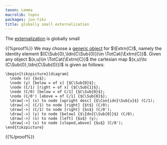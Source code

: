 ```yaml
---
taxon: Lemma
macrolib: topos
packages: jon-tikz
title: globally small externalization
---
```


The [externalization](frct-001R) is globally small

{{%proof%}}
We may choose a [generic object](frct-000K) for $\Extrn{C}$, namely the identity element $(C\Sub{0},\Idn{C\Sub{0}})\in \TotCat{\Extrn{C}}$. Given any object $(x,u)\in \TotCat{\Extrn{C}}$ the cartesian map $(x,u)\to (C\Sub{0},\Idn{C\Sub{0}})$ is given as follows:
```render-latex
\begin{tikzpicture}[diagram]
  \node (x) {$x$};
  \node (y) [below = of x] {$C\Sub{0}$};
  \node (C/1) [right = of x] {$C\Sub{1}$};
  \node (C/0) [below = of C/1] {$C\Sub{0}$};
  \node (C/0') [above = of C/1] {$C\Sub{0}$};
  \draw[->] (x) to node [upright desc] {$\Con{idn}\Sub{u}$} (C/1);
  \draw[->] (C/1) to node [right] {$t$} (C/0);
  \draw[->] (C/1) to node [right] {$s$} (C/0');
  \draw[->] (y) to node [below] {$\Idn{C\Sub{0}}$} (C/0);
  \draw[->] (x) to node [left] {$u$} (y);
  \draw[->] (x) to node [sloped,above] {$u$} (C/0');
\end{tikzpicture}
```
{{%/proof%}}
